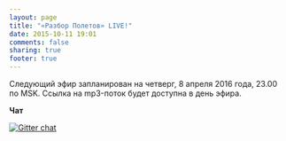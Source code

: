 ```yaml
---
layout: page
title: "«Разбор Полетов» LIVE!"
date: 2015-10-11 19:01
comments: false
sharing: true
footer: true
---
```


<!-- Чтобы слушать, нажмите Play -->
<!-- http://stardust.wavestreamer.com:8062/live/;stream/1 -->
<!--audio preload="none">
   <source src="http://188.166.65.114:8000/razbor" type="audio/mp3" />
   Your browser does not support the audio tag.
</audio-->

Следующий эфир запланирован на <span>четверг, 8 апреля 2016 года</span>, 23.00 по MSK.
Ссылка на mp3-поток будет доступна в день эфира.

**Чат**

[![Gitter chat](https://badges.gitter.im/gitterHQ/gitter.png)](https://gitter.im/razbor-poletov/razbor-poletov.github.com)
